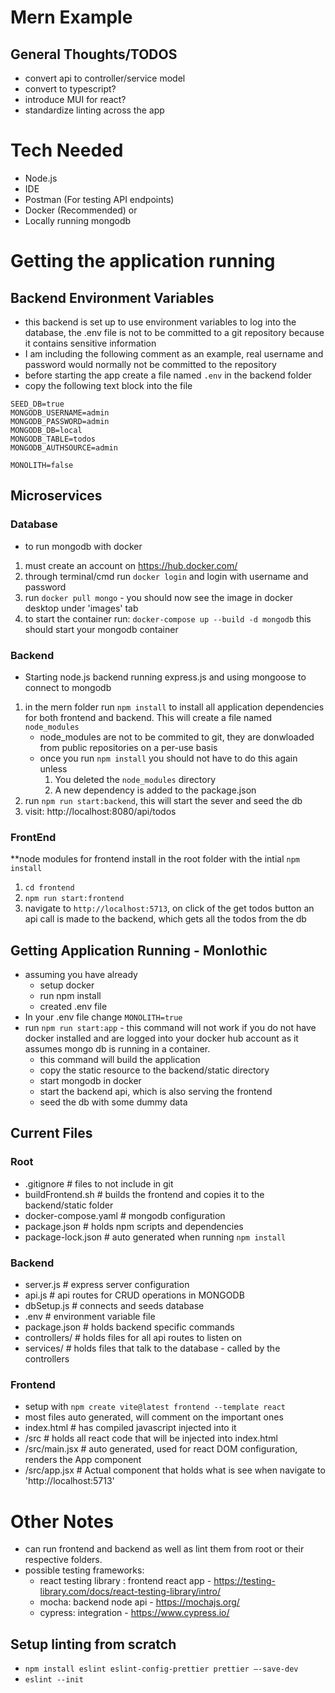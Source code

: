 # Mern Example


## General Thoughts/TODOS ##
- convert api to controller/service model
- convert to typescript?
- introduce MUI for react?
- standardize linting across the app

# Tech Needed #
- Node.js
- IDE
- Postman (For testing API endpoints)
- Docker (Recommended)
or
- Locally running mongodb




# Getting the application running #

## Backend Environment Variables ##
- this backend is set up to use environment variables to log into the database, the .env file is not to be committed to a git repository because it contains sensitive information
- I am including the following comment as an example, real username and password would normally not be committed to the repository
- before starting the app create a file named `.env` in the backend folder
- copy the following text block into the file
```
SEED_DB=true
MONGODB_USERNAME=admin
MONGODB_PASSWORD=admin
MONGODB_DB=local
MONGODB_TABLE=todos
MONGODB_AUTHSOURCE=admin

MONOLITH=false
```


## Microservices ##

### Database ###
- to run mongodb with docker
1. must create an account on https://hub.docker.com/
2. through terminal/cmd run `docker login` and login with username and password
3. run `docker pull mongo` - you should now see the image in docker desktop under 'images' tab
4. to start the container run: `docker-compose up --build -d mongodb` this should start your mongodb container

### Backend ###

- Starting node.js backend running express.js and using mongoose to connect to mongodb
1. in the mern folder run `npm install` to install all application dependencies for both frontend and backend. This will create a file named `node_modules`
   - node_modules are not to be commited to git, they are donwloaded from public repositories on a per-use basis
   - once you run `npm install` you should not have to do this again unless
     1. You deleted the `node_modules` directory
     2. A new dependency is added to the package.json
2. run `npm run start:backend`, this will start the sever and seed the db
3. visit: http://localhost:8080/api/todos

### FrontEnd ###
**node modules for frontend install in the root folder with the intial `npm install`
1. `cd frontend`
2. `npm run start:frontend`
3. navigate to `http://localhost:5713`, on click of the get todos button an api call is made to the backend, which gets all the todos from the db


## Getting Application Running - Monlothic ##
- assuming you have already
  - setup docker 
  - run npm install
  - created .env file
- In your .env file change `MONOLITH=true`
- run `npm run start:app` - this command will not work if you do not have docker installed and are logged into your docker hub account as it assumes mongo db is running in a container.
  - this command will build the application
  - copy the static resource to the backend/static directory
  - start mongodb in docker
  - start the backend api, which is also serving the frontend
  - seed the db with some dummy data


## Current Files ##

### Root ###
- .gitignore # files to not include in git
- buildFrontend.sh # builds the frontend and copies it to the backend/static folder
- docker-compose.yaml # mongodb configuration
- package.json # holds npm scripts and dependencies
- package-lock.json # auto generated when running `npm install`

### Backend ###
- server.js # express server configuration
- api.js # api routes for CRUD operations in MONGODB
- dbSetup.js # connects and seeds database 
- .env # environment variable file
- package.json # holds backend specific commands
- controllers/ # holds files for all api routes to listen on
- services/ # holds files that talk to the database - called by the controllers

### Frontend ###
- setup with `npm create vite@latest frontend --template react`
- most files auto generated, will comment on the important ones
- index.html # has compiled javascript injected into it
- /src # holds all react code that will be injected into index.html
- /src/main.jsx # auto generated, used for react DOM configuration, renders the App component
- /src/app.jsx # Actual component that holds what is see when navigate to 'http://localhost:5713'


# Other Notes #
- can run frontend and backend as well as lint them from root or their respective folders.
- possible testing frameworks:
  - react testing library : frontend react app - https://testing-library.com/docs/react-testing-library/intro/
  - mocha: backend node api - https://mochajs.org/
  - cypress: integration - https://www.cypress.io/

## Setup linting from scratch ##
- `npm install eslint eslint-config-prettier prettier –-save-dev`
- `eslint --init`


